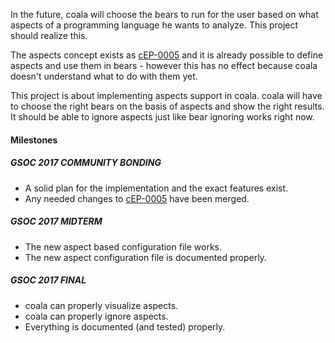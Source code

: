 In the future, coala will choose the bears to run for the user based on what
aspects of a programming language he wants to analyze. This project should
realize this.

The aspects concept exists as
[cEP-0005](https://github.com/coala/cEPs/blob/master/cEP-0005.md) and it is
already possible to define aspects and use them in bears - however this has no
effect because coala doesn't understand what to do with them yet.

This project is about implementing aspects support in coala. coala will have to
choose the right bears on the basis of aspects and show the right results.
It should be able to ignore aspects just like bear ignoring works right now.

#### Milestones

##### GSOC 2017 COMMUNITY BONDING

* A solid plan for the implementation and the exact features exist.
* Any needed changes to [cEP-0005](https://coala.io/cep5) have been merged.

##### GSOC 2017 MIDTERM

* The new aspect based configuration file works.
* The new aspect configuration file is documented properly.

##### GSOC 2017 FINAL

* coala can properly visualize aspects.
* coala can properly ignore aspects.
* Everything is documented (and tested) properly.
